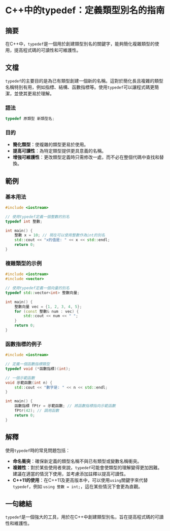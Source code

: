 <!--
Meta Description: # C++中的typedef：定義類型別名的指南 ## 摘要 在C++中，`typedef`是一個用於創建類型別名的關鍵字，能夠簡化複雜類型的使用，提高程式碼的可讀性和可維護性。 ## 文檔 `typedef`的主要目的是為已有類型創建一個新的名稱。這對於簡化長且複雜的類型名稱特別有用，例如指標、結...
Meta Keywords: typedef, int, std, cpp, include
-->

# C++中的typedef：定義類型別名的指南

## 摘要
在C++中，`typedef`是一個用於創建類型別名的關鍵字，能夠簡化複雜類型的使用，提高程式碼的可讀性和可維護性。

## 文檔
`typedef`的主要目的是為已有類型創建一個新的名稱。這對於簡化長且複雜的類型名稱特別有用，例如指標、結構、函數指標等。使用`typedef`可以讓程式碼更簡潔，並使其更易於理解。

### 語法
```cpp
typedef 原類型 新類型名;
```

### 目的
- **簡化類型**：使複雜的類型更易於使用。
- **提高可讀性**：為特定類型提供更具意義的名稱。
- **增強可維護性**：更改類型定義時只需修改一處，而不必在整個代碼中查找和替換。

## 範例
### 基本用法
```cpp
#include <iostream>

// 使用typedef定義一個整數的別名
typedef int 整數;

int main() {
    整數 x = 10; // 現在可以使用整數作為int的別名
    std::cout << "x的值是: " << x << std::endl;
    return 0;
}
```

### 複雜類型的示例
```cpp
#include <iostream>
#include <vector>

// 使用typedef定義一個向量的別名
typedef std::vector<int> 整數向量;

int main() {
    整數向量 vec = {1, 2, 3, 4, 5};
    for (const 整數& num : vec) {
        std::cout << num << " ";
    }
    return 0;
}
```

### 函數指標的例子
```cpp
#include <iostream>

// 定義一個函數指標類型
typedef void (*函數指標)(int);

// 一個示範函數
void 示範函數(int n) {
    std::cout << "數字是: " << n << std::endl;
}

int main() {
    函數指標 fPtr = 示範函數; // 將函數指標指向示範函數
    fPtr(42); // 調用函數
    return 0;
}
```

## 解釋
使用`typedef`時的常見問題包括：
- **命名衝突**：確保新定義的類型名稱不與已有類型或變數名稱衝突。
- **複雜性**：對於某些使用者來說，`typedef`可能會使類型的理解變得更加困難。建議在適當的情況下使用，並考慮添加註釋以提高可讀性。
- **C++11的使用**：在C++11及更高版本中，可以使用`using`關鍵字來代替`typedef`，例如 `using 整數 = int;`，這在某些情況下會更為直觀。

## 一句總結
`typedef`是一個強大的工具，用於在C++中創建類型別名，旨在提高程式碼的可讀性和維護性。